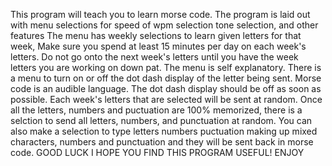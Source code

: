 This program will teach you to learn morse code. The program is laid out with menu selections for speed of wpm selection tone selection, and other features
The menu has weekly selections to learn given letters for that week, Make sure you spend at least 15 minutes per day on each week's letters.
Do not go onto the next week's letters until you have the week letters you are working on down pat. The menu is self explanatory. There is a menu 
to turn on or off the dot dash display of the letter being sent. Morse code is an audible language. The dot dash display should be off as soon
as possible. Each week's letters that are selected will be sent at random. Once all the letters, numbers and puctuation are 100% memorized, there is a selction
to send all letters, numbers, and punctuation at random. You can also make a selection to type letters numbers puctuation making up mixed characters, numbers
and punctuation and they will be sent back in morse code.
GOOD LUCK I HOPE YOU FIND THIS PROGRAM USEFUL! ENJOY
